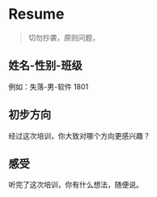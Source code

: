 # Resume

> 切勿抄袭，原则问题，

## 姓名-性别-班级

例如：失落-男-软件 1801

## 初步方向

经过这次培训，你大致对哪个方向更感兴趣？

## 感受

听完了这次培训，你有什么想法，随便说。